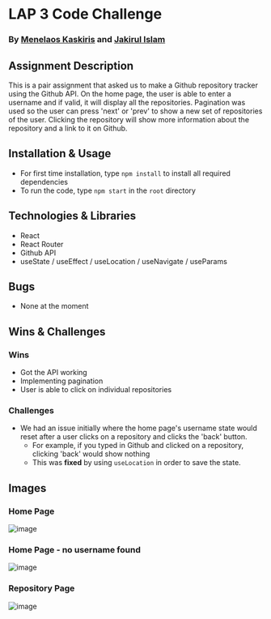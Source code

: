 # LAP 3 Code Challenge
### By [Menelaos Kaskiris](https://github.com/mkaskiris) and [Jakirul Islam](https://github.com/Jakirul)


## Assignment Description
This is a pair assignment that asked us to make a Github repository tracker using the Github API. On the home page, the user is able to enter a username and if valid, it will display all the repositories. Pagination was used so the user can press 'next' or 'prev' to show a new set of repositories of the user. Clicking the repository will show more information about the repository and a link to it on Github.

## Installation & Usage
- For first time installation, type `npm install` to install all required dependencies
- To run the code, type `npm start` in the `root` directory

## Technologies & Libraries
- React
- React Router
- Github API
- useState / useEffect / useLocation / useNavigate / useParams

## Bugs
- None at the moment

## Wins & Challenges
### Wins
- Got the API working
- Implementing pagination
- User is able to click on individual repositories

### Challenges
- We had an issue initially where the home page's username state would reset after a user clicks on a repository and clicks the 'back' button.
    - For example, if you typed in Github and clicked on a repository, clicking 'back' would show nothing 
    - This was **fixed** by using `useLocation` in order to save the state.
## Images

### Home Page
![image](https://user-images.githubusercontent.com/8548957/149171069-b947e063-2e71-40d6-adda-caf118932e2b.png)

### Home Page - no username found
![image](https://user-images.githubusercontent.com/8548957/149171273-25f7cce9-cc4e-4a12-a8d7-5cfbfba562d4.png)

### Repository Page
![image](https://user-images.githubusercontent.com/8548957/149171157-41989be2-d60c-4af3-ab8d-dda3ffded8d4.png)